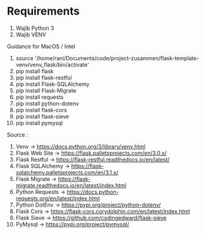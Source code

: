 # Requirements 
1. Wajib Python 3 
2. Wajib VENV 


Guidance for MacOS / Intel 
1. source '/home/rani/Documents/code/project-zusammen/flask-template-venv/venv_flask/bin/activate'
2. pip install flask 
3. pip install flask-restful
4. pip install Flask-SQLAlchemy
5. pip install Flask-Migrate
6. pip install requests
7. pip install python-dotenv
8. pip install flask-cors
9. pip install flask-sieve
10. pip install pymysql

Source : 
1. Venv -> https://docs.python.org/3/library/venv.html
2. Flask Web Site -> https://flask.palletsprojects.com/en/3.0.x/
3. Flask Restful -> https://flask-restful.readthedocs.io/en/latest/
4. Flask SQLAlchemy -> https://flask-sqlalchemy.palletsprojects.com/en/3.1.x/
5. Flask Migrate -> https://flask-migrate.readthedocs.io/en/latest/index.html
6. Python Requests -> https://docs.python-requests.org/en/latest/index.html
7. Python DotEnv -> https://pypi.org/project/python-dotenv/
8. Flask Cors -> https://flask-cors.corydolphin.com/en/latest/index.html
9. Flask Sieve -> https://github.com/codingedward/flask-sieve
10. PyMysql ->  https://pypi.org/project/pymysql/
